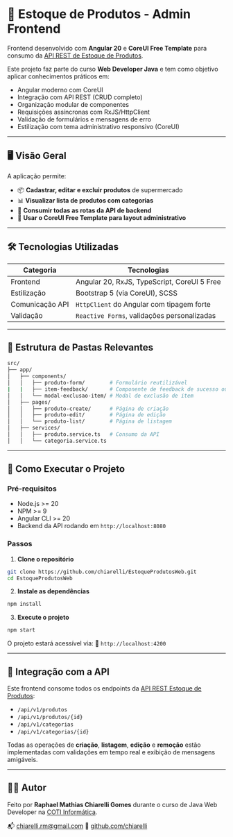 # 🧾 Estoque de Produtos - Admin Frontend

Frontend desenvolvido com **Angular 20** e **CoreUI Free Template** para consumo da [API REST de Estoque de Produtos](https://github.com/chiarelli/estoqueProdutos).

Este projeto faz parte do curso **Web Developer Java** e tem como objetivo aplicar conhecimentos práticos em:

- Angular moderno com CoreUI
- Integração com API REST (CRUD completo)
- Organização modular de componentes
- Requisições assíncronas com RxJS/HttpClient
- Validação de formulários e mensagens de erro
- Estilização com tema administrativo responsivo (CoreUI)

---

## 🖥️ Visão Geral

A aplicação permite:

- 📦 **Cadastrar, editar e excluir produtos** de supermercado
- 📊 **Visualizar lista de produtos com categorias**
- 📂 **Consumir todas as rotas da API de backend**
- 🎨 **Usar o CoreUI Free Template para layout administrativo**

---

## 🛠️ Tecnologias Utilizadas

| Categoria        | Tecnologias                                                        |
|------------------|---------------------------------------------------------------------|
| Frontend         | Angular 20, RxJS, TypeScript, CoreUI 5 Free                        |
| Estilização      | Bootstrap 5 (via CoreUI), SCSS                                     |
| Comunicação API  | `HttpClient` do Angular com tipagem forte                          |
| Validação        | `Reactive Forms`, validações personalizadas                        |

---

## 📂 Estrutura de Pastas Relevantes

```bash
src/
├── app/
│   ├── components/
│   │   ├── produto-form/        # Formulário reutilizável
|   |   ├── item-feedback/       # Componente de feedback de sucesso ou erro
│   │   └── modal-exclusao-item/ # Modal de exclusão de item
│   ├── pages/
│   │   ├── produto-create/      # Página de criação
│   │   ├── produto-edit/        # Página de edição
│   │   └── produto-list/        # Página de listagem
│   ├── services/
│   │   ├── produto.service.ts   # Consumo da API
│   │   └── categoria.service.ts
````

---

## 🚀 Como Executar o Projeto

### Pré-requisitos

* Node.js >= 20
* NPM >= 9
* Angular CLI >= 20
* Backend da API rodando em `http://localhost:8080`

### Passos

1. **Clone o repositório**

```bash
git clone https://github.com/chiarelli/EstoqueProdutosWeb.git
cd EstoqueProdutosWeb
```

2. **Instale as dependências**

```bash
npm install
```

3. **Execute o projeto**

```bash
npm start
```

O projeto estará acessível via:
📍 `http://localhost:4200`

---

## 🔄 Integração com a API

Este frontend consome todos os endpoints da [API REST Estoque de Produtos](https://github.com/chiarelli/estoqueProdutos):

* `/api/v1/produtos`
* `/api/v1/produtos/{id}`
* `/api/v1/categorias`
* `/api/v1/categorias/{id}`

Todas as operações de **criação**, **listagem**, **edição** e **remoção** estão implementadas com validações em tempo real e exibição de mensagens amigáveis.

---

## 👨‍💻 Autor

Feito por **Raphael Mathias Chiarelli Gomes** durante o curso de Java Web Developer na [COTI Informática](https://www.cotiinformatica.com.br/curso/java).

📬 [chiarelli.rm@gmail.com](mailto:chiarelli.rm@gmail.com)
🔗 [github.com/chiarelli](https://github.com/chiarelli)